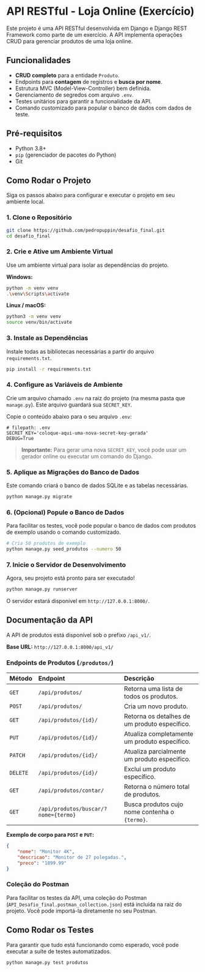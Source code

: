 # API RESTful - Loja Online (Exercício)

Este projeto é uma API RESTful desenvolvida em Django e Django REST Framework como parte de um exercício. A API implementa operações CRUD para gerenciar produtos de uma loja online.

## Funcionalidades

*   **CRUD completo** para a entidade `Produto`.
*   Endpoints para **contagem** de registros e **busca por nome**.
*   Estrutura MVC (Model-View-Controller) bem definida.
*   Gerenciamento de segredos com arquivo `.env`.
*   Testes unitários para garantir a funcionalidade da API.
*   Comando customizado para popular o banco de dados com dados de teste.

## Pré-requisitos

*   Python 3.8+
*   `pip` (gerenciador de pacotes do Python)
*   Git

## Como Rodar o Projeto

Siga os passos abaixo para configurar e executar o projeto em seu ambiente local.

### 1. Clone o Repositório

```bash
git clone https://github.com/pedropuppin/desafio_final.git
cd desafio_final
```

### 2. Crie e Ative um Ambiente Virtual

Use um ambiente virtual para isolar as dependências do projeto.

**Windows:**
```bash
python -m venv venv
.\venv\Scripts\activate
```

**Linux / macOS:**
```bash
python3 -m venv venv
source venv/bin/activate
```

### 3. Instale as Dependências

Instale todas as bibliotecas necessárias a partir do arquivo `requirements.txt`.

```bash
pip install -r requirements.txt
```

### 4. Configure as Variáveis de Ambiente

Crie um arquivo chamado `.env` na raiz do projeto (na mesma pasta que `manage.py`). Este arquivo guardará sua `SECRET_KEY`.

Copie o conteúdo abaixo para o seu arquivo `.env`:

```env
# filepath: .env
SECRET_KEY='coloque-aqui-uma-nova-secret-key-gerada'
DEBUG=True
```
> **Importante:** Para gerar uma nova `SECRET_KEY`, você pode usar um gerador online ou executar um comando do Django.

### 5. Aplique as Migrações do Banco de Dados

Este comando criará o banco de dados SQLite e as tabelas necessárias.

```bash
python manage.py migrate
```

### 6. (Opcional) Popule o Banco de Dados

Para facilitar os testes, você pode popular o banco de dados com produtos de exemplo usando o comando customizado.

```bash
# Cria 50 produtos de exemplo
python manage.py seed_produtos --numero 50
```

### 7. Inicie o Servidor de Desenvolvimento

Agora, seu projeto está pronto para ser executado!

```bash
python manage.py runserver
```

O servidor estará disponível em `http://127.0.0.1:8000/`.

## Documentação da API

A API de produtos está disponível sob o prefixo `/api_v1/`.

**Base URL:** `http://127.0.0.1:8000/api_v1/`

### Endpoints de Produtos (`/produtos/`)

| Método | Endpoint                               | Descrição                                      |
| :----- | :------------------------------------- | :--------------------------------------------- |
| `GET`    | `/api/produtos/`                       | Retorna uma lista de todos os produtos.          |
| `POST`   | `/api/produtos/`                       | Cria um novo produto.                          |
| `GET`    | `/api/produtos/{id}/`                  | Retorna os detalhes de um produto específico.  |
| `PUT`    | `/api/produtos/{id}/`                  | Atualiza completamente um produto específico.  |
| `PATCH`  | `/api/produtos/{id}/`                  | Atualiza parcialmente um produto específico.   |
| `DELETE` | `/api/produtos/{id}/`                  | Exclui um produto específico.                  |
| `GET`    | `/api/produtos/contar/`                | Retorna o número total de produtos.            |
| `GET`    | `/api/produtos/buscar/?nome={termo}`   | Busca produtos cujo nome contenha o `{termo}`. |

**Exemplo de corpo para `POST` e `PUT`:**
```json
{
    "nome": "Monitor 4K",
    "descricao": "Monitor de 27 polegadas.",
    "preco": "1899.99"
}
```

### Coleção do Postman

Para facilitar os testes da API, uma coleção do Postman (`API_Desafio_final.postman_collection.json`) está incluída na raiz do projeto. Você pode importá-la diretamente no seu Postman.

## Como Rodar os Testes

Para garantir que tudo está funcionando como esperado, você pode executar a suíte de testes automatizados.

```bash
python manage.py test produtos
```

